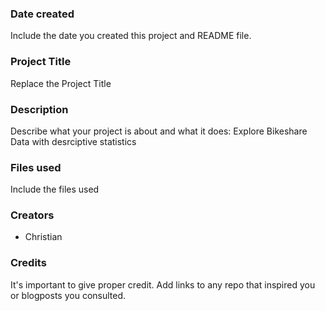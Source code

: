 ### Date created
Include the date you created this project and README file.

### Project Title
Replace the Project Title

### Description
Describe what your project is about and what it does: 
Explore Bikeshare Data with desrciptive statistics

### Files used
Include the files used

### Creators

* Christian

### Credits
It's important to give proper credit. Add links to any repo that inspired you or blogposts you consulted.

